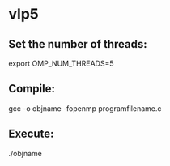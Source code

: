 # vlp5

## Set the number of threads: 
export OMP_NUM_THREADS=5

## Compile: 
gcc -o objname -fopenmp programfilename.c

## Execute: 
./objname
